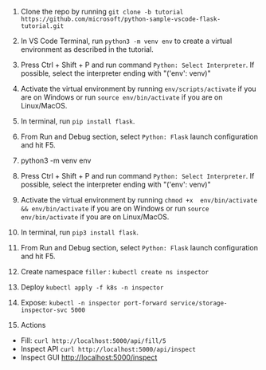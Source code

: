 1. Clone the repo by running `git clone -b tutorial https://github.com/microsoft/python-sample-vscode-flask-tutorial.git`
  2. In VS Code Terminal, run `python3 -m venv env` to create a virtual environment as described in the tutorial.
  3. Press Ctrl + Shift + P and run command `Python: Select Interpreter`. If possible, select the interpreter ending with "('env': venv)"
  4. Activate the virtual environment by running `env/scripts/activate` if you are on Windows or run `source env/bin/activate` if you are
  on Linux/MacOS.
  5. In terminal, run `pip install flask`.
  6. From Run and Debug section, select `Python: Flask` launch configuration and hit F5.


  1. python3 -m venv env
  2. Press Ctrl + Shift + P and run command `Python: Select Interpreter`. If possible, select the interpreter ending with "('env': venv)"
  3. Activate the virtual environment by running `chmod +x  env/bin/activate && env/bin/activate` if you are on Windows or run `source env/bin/activate` if you are
  on Linux/MacOS.
  4. In terminal, run `pip3 install flask`.
  5. From Run and Debug section, select `Python: Flask` launch configuration and hit F5.



  1. Create namespace `filler` : `kubectl create ns inspector`
  2. Deploy `kubectl apply -f k8s -n inspector`
  3. Expose: `kubectl -n inspector port-forward service/storage-inspector-svc 5000`
  4. Actions

  * Fill: `curl http://localhost:5000/api/fill/5`
  * Inspect API `curl http://localhost:5000/api/inspect`
  * Inspect GUI [http://localhost:5000/inspect](http://localhost:5000/inspect)


